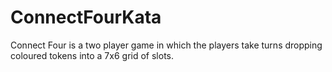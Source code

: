 # ConnectFourKata
Connect Four is a two player game in which the players take turns dropping coloured tokens into a 7x6 grid of slots.
